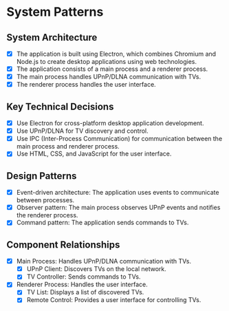 # System Patterns

## System Architecture
- [x] The application is built using Electron, which combines Chromium and Node.js to create desktop applications using web technologies.
- [x] The application consists of a main process and a renderer process.
- [x] The main process handles UPnP/DLNA communication with TVs.
- [x] The renderer process handles the user interface.

## Key Technical Decisions
- [x] Use Electron for cross-platform desktop application development.
- [x] Use UPnP/DLNA for TV discovery and control.
- [x] Use IPC (Inter-Process Communication) for communication between the main process and renderer process.
- [x] Use HTML, CSS, and JavaScript for the user interface.

## Design Patterns
- [x] Event-driven architecture: The application uses events to communicate between processes.
- [x] Observer pattern: The main process observes UPnP events and notifies the renderer process.
- [x] Command pattern: The application sends commands to TVs.

## Component Relationships
- [x] Main Process: Handles UPnP/DLNA communication with TVs.
  - [x] UPnP Client: Discovers TVs on the local network.
  - [x] TV Controller: Sends commands to TVs.
- [x] Renderer Process: Handles the user interface.
  - [x] TV List: Displays a list of discovered TVs.
  - [x] Remote Control: Provides a user interface for controlling TVs.
